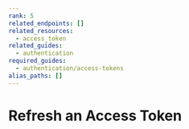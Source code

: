 ```yaml
---
rank: 5
related_endpoints: []
related_resources: 
  - access_token
related_guides: 
  - authentication
required_guides:
  - authentication/access-tokens
alias_paths: []
---
```


# Refresh an Access Token
